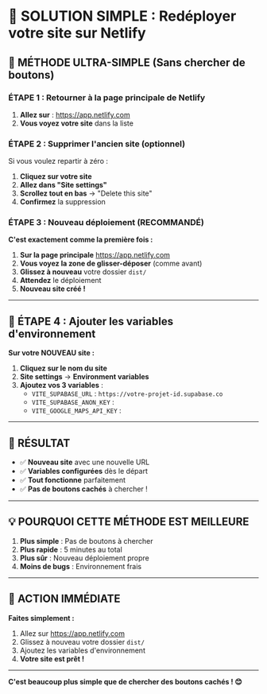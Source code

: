 # 🚀 SOLUTION SIMPLE : Redéployer votre site sur Netlify

## 🎯 MÉTHODE ULTRA-SIMPLE (Sans chercher de boutons)

### ÉTAPE 1 : Retourner à la page principale de Netlify

1. **Allez sur** : https://app.netlify.com
2. **Vous voyez votre site** dans la liste

### ÉTAPE 2 : Supprimer l'ancien site (optionnel)

Si vous voulez repartir à zéro :
1. **Cliquez sur votre site**
2. **Allez dans "Site settings"**
3. **Scrollez tout en bas** → "Delete this site"
4. **Confirmez** la suppression

### ÉTAPE 3 : Nouveau déploiement (RECOMMANDÉ)

**C'est exactement comme la première fois :**

1. **Sur la page principale** https://app.netlify.com
2. **Vous voyez la zone de glisser-déposer** (comme avant)
3. **Glissez à nouveau** votre dossier `dist/`
4. **Attendez** le déploiement
5. **Nouveau site créé !**

---

## 🔧 ÉTAPE 4 : Ajouter les variables d'environnement

**Sur votre NOUVEAU site :**

1. **Cliquez sur le nom du site**
2. **Site settings** → **Environment variables**
3. **Ajoutez vos 3 variables** :
   - `VITE_SUPABASE_URL` : `https://votre-projet-id.supabase.co`
   - `VITE_SUPABASE_ANON_KEY` : 
   - `VITE_GOOGLE_MAPS_API_KEY` : 

---

## 🎉 RÉSULTAT

- ✅ **Nouveau site** avec une nouvelle URL
- ✅ **Variables configurées** dès le départ
- ✅ **Tout fonctionne** parfaitement
- ✅ **Pas de boutons cachés** à chercher !

---

## 💡 POURQUOI CETTE MÉTHODE EST MEILLEURE

1. **Plus simple** : Pas de boutons à chercher
2. **Plus rapide** : 5 minutes au total
3. **Plus sûr** : Nouveau déploiement propre
4. **Moins de bugs** : Environnement frais

---

## 🎯 ACTION IMMÉDIATE

**Faites simplement :**
1. Allez sur https://app.netlify.com
2. Glissez à nouveau votre dossier `dist/`
3. Ajoutez les variables d'environnement
4. **Votre site est prêt !**

---

**C'est beaucoup plus simple que de chercher des boutons cachés ! 😊**